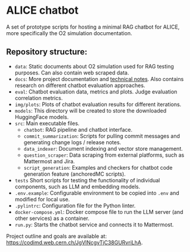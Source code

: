 # ALICE chatbot

A set of prototype scripts for hosting a minimal RAG chatbot for ALICE, more specifically the O2 simulation documentation.


## Repository structure:

- `data`: Static documents about O2 simulation used for RAG testing purposes. Can also contain web scraped data.
- `docs`: More project documentation and [technical notes](docs/technical_notes.md). Also contains research on different chatbot evaluation approaches.
- `eval`: Chatbot evaluation data, metrics and plots. Judge evaluation correlation metrics.
- `img/plots`: Plots of chatbot evaluation results for different iterations.
- `models`: This directory will be created to store the downloaded HuggingFace models.
- `src`: Main executable files.
    - `chatbot`: RAG pipeline and chatbot interface.
    - `commit_summarization`: Scripts for pulling commit messages and generating change logs / release notes.
    - `data_indexer`: Document indexing and vector store management.
    - `question_scraper`: Data scraping from external platforms, such as Mattermost and Jira.
    - `script_generation`: Examples and checkers for chatbot code generation feature (anchoredMC scripts).
- `tests` Short scripts for testing the functionality of individual components, such as LLM and embedding models.
- `.env.example`: Configurable environment to be copied into `.env` and modified for local use.
- `.pylintrc`: Configuration file for the Python linter.
- `docker-compose.yml`: Docker compose file to run the LLM server (and other services) as a container.
- `run.py`: Starts the chatbot service and connects it to Mattermost.

Project outline and goals are available at: https://codimd.web.cern.ch/JgVlNcgvTjC38GURvriLhA.
